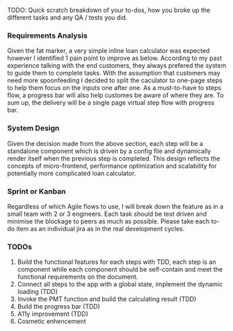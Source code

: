 TODO: Quick scratch breakdown of your to-dos, how you broke up the different tasks and any QA / tests you did.

### Requirements Analysis

Given the fat marker, a very simple inline loan calculator was expected however I identified 1 pain point to improve as below. According to my past experience talking with the end customers, they always prefered the system to guide them to complete tasks. With the assumption that customers may need more spoonfeeding I decided to split the caculator to one-page steps to help them focus on the inputs one after one. As a must-to-have to steps flow, a progress bar will also help customes be aware of where they are. To sum up, the delivery will be a single page virtual step flow with progress bar.

### System Design

Given the decision made from the above section, each step will be a standalone component which is driven by a config file and dynamically render itself when the previous step is completed. This design reflects the concepts of micro-frontend, performance optimization and scalability for potentially more complicated loan calculator.

### Sprint or Kanban

Regardless of which Agile flows to use, I will break down the feature as in a small team with 2 or 3 engineers. Each task should be test driven and minimise the blockage to peers as much as possible. Please take each to-do item as an individual jira as in the real development cycles.

### TODOs

1. Build the functional features for each steps with TDD, each step is an component while each component should be self-contain and meet the functional requirements on the document.
2. Connect all steps to the app with a global state, implement the dynamic loading (TDD)
3. Invoke the PMT function and build the calculating result (TDD)
4. Build the progress bar (TDD)
5. A11y improvement (TDD)
6. Cosmetic enhencement
